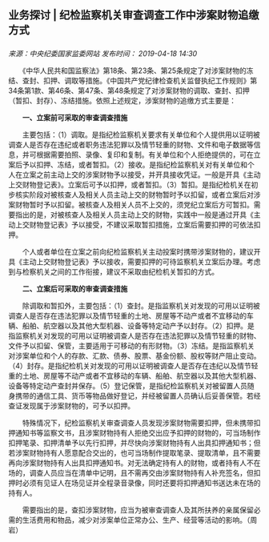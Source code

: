 ## 业务探讨 | 纪检监察机关审查调查工作中涉案财物追缴方式

### 

_来源：中央纪委国家监委网站_ _发布时间： 2019-04-18 14:30_

　　《中华人民共和国监察法》第18条、第23条、第25条规定了对涉案财物的冻结、查封、扣押、调取等措施。《中国共产党纪律检查机关监督执纪工作规则》第34条第1款、第46条、第47条、第48条规定了对涉案财物的调取、查封、扣押（暂扣、封存）、冻结措施。依照上述规定，涉案财物的追缴方式主要是：

　　**一、立案前可采取的审查调查措施**

　　主要包括：（1）调取。是指纪检监察机关要求有关单位和个人提供用以证明被调查人是否存在违纪或者职务违法犯罪以及情节轻重的财物、文件和电子数据等信息，并可根据需要拍照、录像、复印和复制。有关单位和个人拒绝提供的，可在立案后予以扣押、冻结，或者暂扣。（2）接收。是指纪检监察机关对有关单位和个人在立案之前主动上交的涉案财物予以接受，并开具接收凭证。一般是开具《主动上交财物登记表》。立案后可予以扣押，或者暂扣。（3）暂扣。是指纪检机关在初步核实阶段对被核查人及相关人员主动上交的财物暂时予以扣留，或者立案后对涉案财物暂时予以扣留。被核查人及相关人员不上交的，须党纪立案后方可暂扣。需要指出的是，对被核查人及相关人员主动上交的财物，实践中一般是通过开具《主动上交财物登记表》予以接受，不建议采取暂扣措施，立案后需要扣押的可依法扣押。

　　个人或者单位在立案之前向纪检监察机关主动投案时携带涉案财物的，建议开具《主动上交财物登记表》予以接收，需要扣押的可待监察机关立案后办理。考虑到与检察机关之间的工作衔接，建议不采取由纪检机关暂扣的方式。

　　**二、立案后可采取的审查调查措施**

　　除调取和暂扣外，主要包括：（1）查封。是指监察机关对发现的可用以证明被调查人是否存在违法犯罪以及情节轻重的土地、房屋等不动产或者不宜移动的车辆、船舶、航空器以及其他大型机器、设备等特定动产予以封存。（2）扣押。是指监察机关对发现的可用以证明被调查人是否存在违法犯罪以及情节轻重的财物、文件予以扣留、保管，主要适用于可移动的有形财物。（3）冻结。是指监察机关对涉案单位和个人的存款、汇款、债券、股票、基金份额、股权等财产阻止变动。（4）封存。是指纪检机关对发现的可用以证明被调查人是否存在违纪以及情节轻重的土地、房屋等不动产或者不宜移动的车辆、船舶、航空器以及其他大型机器、设备等特定动产查封并保存。（5）登记保管，是指纪检监察机关对被留置人员随身携带的通信工具、货币等物品做好登记，并经被留置人员确认后妥善保管。若经查证发现属于涉案财物的，可予以扣押。

　　特殊情况下，纪检监察机关审查调查人员发现涉案财物需要扣押，但未携带扣押通知书等监察文书，且涉案财物持有人拒绝交出应予扣押的财物的，可当场制作扣押笔录、扣押清单予以先行扣押，并尽快向涉案财物持有人出具扣押通知书；但若涉案财物持有人愿意配合交出的，也可当场制作提取笔录、提取清单，且不需要再向涉案财物持有人出具扣押通知书。对无法确定持有人的财物，或者持有人不在场的，调查人员应当在清单中记明，且不需再交由涉案财物持有人补充签名，但扣押时必须有见证人在场见证并全程录音录像，同时还要将扣押通知书送达未在场的持有人。

　　需要指出的是，查扣涉案财物，应当为被审查调查人及其所扶养的亲属保留必需的生活费用和物品，减少对涉案单位正常办公、生产、经营等活动的影响。（周岩）